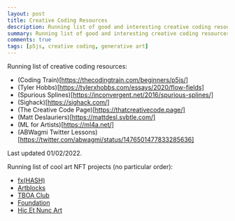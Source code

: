 ```yaml
---
layout: post
title: Creative Coding Resources
description: Running list of good and interesting creative coding resources I come across with
summary: Running list of good and interesting creative coding resources I come across with
comments: true
tags: [p5js, creative coding, generative art]
---
```


Running list of creative coding resources:

- (Coding Train)[https://thecodingtrain.com/beginners/p5js/]
- (Tyler Hobbs)[https://tylerxhobbs.com/essays/2020/flow-fields]
- (Spurious Splines)[https://inconvergent.net/2016/spurious-splines/]
- (Sighack)[https://sighack.com/]
- (The Creative Code Page)[https://thatcreativecode.page/]
- (Matt Deslauriers)[https://mattdesl.svbtle.com/]
- (ML for Artists)[https://ml4a.net/]
- (ABWagmi Twitter Lessons)[https://twitter.com/abwagmi/status/1476501477833285636]

Last updated 01/02/2022.

Running list of cool art NFT projects (no particular order):
- [fx(HASH)](https://www.fxhash.xyz/)
- [Artblocks](https://www.artblocks.io/)
- [TBOA Club](https://www.tboa.club/)
- [Foundation](https://foundation.app/)
- [Hic Et Nunc Art](https://hicetnunc.art/)

